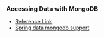 ### Accessing Data with MongoDB
- [Reference Link](https://spring.io/guides/gs/accessing-data-mongodb/)
- [Spring data mongodb support](https://docs.spring.io/spring-data/mongodb/docs/2.1.2.RELEASE/reference/html/#mongo.core)
